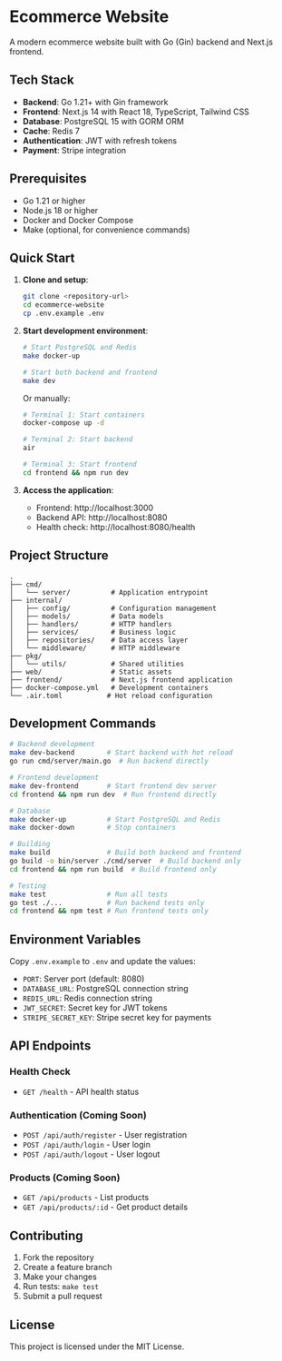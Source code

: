 # Ecommerce Website

A modern ecommerce website built with Go (Gin) backend and Next.js frontend.

## Tech Stack

- **Backend**: Go 1.21+ with Gin framework
- **Frontend**: Next.js 14 with React 18, TypeScript, Tailwind CSS
- **Database**: PostgreSQL 15 with GORM ORM
- **Cache**: Redis 7
- **Authentication**: JWT with refresh tokens
- **Payment**: Stripe integration

## Prerequisites

- Go 1.21 or higher
- Node.js 18 or higher
- Docker and Docker Compose
- Make (optional, for convenience commands)

## Quick Start

1. **Clone and setup**:
   ```bash
   git clone <repository-url>
   cd ecommerce-website
   cp .env.example .env
   ```

2. **Start development environment**:
   ```bash
   # Start PostgreSQL and Redis
   make docker-up
   
   # Start both backend and frontend
   make dev
   ```

   Or manually:
   ```bash
   # Terminal 1: Start containers
   docker-compose up -d
   
   # Terminal 2: Start backend
   air
   
   # Terminal 3: Start frontend
   cd frontend && npm run dev
   ```

3. **Access the application**:
   - Frontend: http://localhost:3000
   - Backend API: http://localhost:8080
   - Health check: http://localhost:8080/health

## Project Structure

```
.
├── cmd/
│   └── server/          # Application entrypoint
├── internal/
│   ├── config/          # Configuration management
│   ├── models/          # Data models
│   ├── handlers/        # HTTP handlers
│   ├── services/        # Business logic
│   ├── repositories/    # Data access layer
│   └── middleware/      # HTTP middleware
├── pkg/
│   └── utils/           # Shared utilities
├── web/                 # Static assets
├── frontend/            # Next.js frontend application
├── docker-compose.yml   # Development containers
└── .air.toml           # Hot reload configuration
```

## Development Commands

```bash
# Backend development
make dev-backend        # Start backend with hot reload
go run cmd/server/main.go  # Run backend directly

# Frontend development
make dev-frontend       # Start frontend dev server
cd frontend && npm run dev  # Run frontend directly

# Database
make docker-up          # Start PostgreSQL and Redis
make docker-down        # Stop containers

# Building
make build              # Build both backend and frontend
go build -o bin/server ./cmd/server  # Build backend only
cd frontend && npm run build  # Build frontend only

# Testing
make test               # Run all tests
go test ./...           # Run backend tests only
cd frontend && npm test # Run frontend tests only
```

## Environment Variables

Copy `.env.example` to `.env` and update the values:

- `PORT`: Server port (default: 8080)
- `DATABASE_URL`: PostgreSQL connection string
- `REDIS_URL`: Redis connection string
- `JWT_SECRET`: Secret key for JWT tokens
- `STRIPE_SECRET_KEY`: Stripe secret key for payments

## API Endpoints

### Health Check
- `GET /health` - API health status

### Authentication (Coming Soon)
- `POST /api/auth/register` - User registration
- `POST /api/auth/login` - User login
- `POST /api/auth/logout` - User logout

### Products (Coming Soon)
- `GET /api/products` - List products
- `GET /api/products/:id` - Get product details

## Contributing

1. Fork the repository
2. Create a feature branch
3. Make your changes
4. Run tests: `make test`
5. Submit a pull request

## License

This project is licensed under the MIT License.